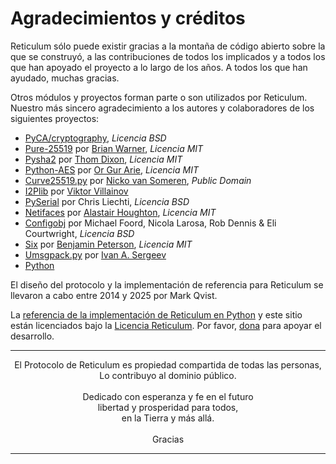 # Agradecimientos y créditos

Reticulum sólo puede existir gracias a la montaña de código abierto sobre la que se construyó, a las contribuciones de todos los implicados y a todos los que han apoyado el proyecto a lo largo de los años. A todos los que han ayudado, muchas gracias.

Otros módulos y proyectos forman parte o son utilizados por Reticulum. Nuestro más sincero agradecimiento a los autores y colaboradores de los siguientes proyectos:

- [PyCA/cryptography](https://github.com/pyca/cryptography), *Licencia BSD*
- [Pure-25519](https://github.com/warner/python-pure25519) por [Brian Warner](https://github.com/warner), *Licencia MIT*
- [Pysha2](https://github.com/thomdixon/pysha2) por [Thom Dixon](https://github.com/thomdixon), *Licencia MIT*
- [Python-AES](https://github.com/orgurar/python-aes) por [Or Gur Arie](https://github.com/orgurar), *Licencia MIT*
- [Curve25519.py](https://gist.github.com/nickovs/cc3c22d15f239a2640c185035c06f8a3#file-curve25519-py) por [Nicko van Someren](https://gist.github.com/nickovs), *Public Domain*
- [I2Plib](https://github.com/l-n-s/i2plib) por [Viktor Villainov](https://github.com/l-n-s)
- [PySerial](https://github.com/pyserial/pyserial) por Chris Liechti, *Licencia BSD*
- [Netifaces](https://github.com/al45tair/netifaces) por [Alastair Houghton](https://github.com/al45tair), *Licencia MIT*
- [Configobj](https://github.com/DiffSK/configobj) por Michael Foord, Nicola Larosa, Rob Dennis & Eli Courtwright, *Licencia BSD*
- [Six](https://github.com/benjaminp/six) por [Benjamin Peterson](https://github.com/benjaminp), *Licencia MIT*
- [Umsgpack.py](https://github.com/vsergeev/u-msgpack-python) por [Ivan A. Sergeev](https://github.com/vsergeev)
- [Python](https://www.python.org)

El diseño del protocolo y la implementación de referencia para Reticulum se llevaron a cabo entre 2014 y 2025 por Mark Qvist.

La [referencia de la implementación de Reticulum en Python](https://github.com/markqvist/reticulum) y este sitio están licenciados bajo la [Licencia Reticulum](license_es.html). Por favor, <a href="donate_es.html">dona</a> para apoyar el desarrollo.

----------------

<center>El Protocolo de Reticulum es propiedad compartida de todas las personas,<br/>Lo contribuyo al dominio público.<br/><br/>Dedicado con esperanza y fe en el futuro<br/>libertad y prosperidad para todos,<br/>en la Tierra y más allá.<br/><br/>Gracias</center>

----------------
